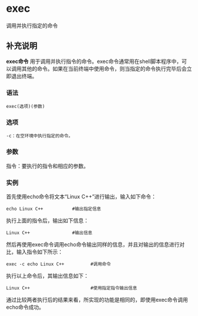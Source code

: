 exec
===

调用并执行指定的命令

## 补充说明

**exec命令** 用于调用并执行指令的命令。exec命令通常用在shell脚本程序中，可以调用其他的命令。如果在当前终端中使用命令，则当指定的命令执行完毕后会立即退出终端。

### 语法  

```
exec(选项)(参数)
```

### 选项  

```
-c：在空环境中执行指定的命令。
```

### 参数  

指令：要执行的指令和相应的参数。

### 实例  

首先使用echo命令将文本“Linux C++”进行输出，输入如下命令：

```
echo Linux C++           #输出指定信息
```

执行上面的指令后，输出如下信息：

```
Linux C++                #输出信息
```

然后再使用exec命令调用echo命令输出同样的信息，并且对输出的信息进行对比，输入指令如下所示：

```
exec -c echo Linux C++          #调用命令
```

执行以上命令后，其输出信息如下：

```
Linux C++                       #使用指定指令输出信息
```

通过比较两者执行后的结果来看，所实现的功能是相同的，即使用exec命令调用echo命令成功。


<!-- Linux命令行搜索引擎：https://jaywcjlove.github.io/linux-command/ -->